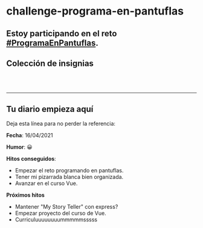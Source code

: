 # challenge-programa-en-pantuflas

Estoy participando en el reto [#ProgramaEnPantuflas](https://github.com/delineas/reto-programa-en-pantuflas).
---
## **Colección de insignias**

<br></br>


---

## **Tu diario empieza aquí**

Deja esta línea para no perder la referencia:


**Fecha**: 16/04/2021

**Humor**: 😀

**Hitos conseguidos**:

*   Empezar el reto programando en pantuflas.
*   Tener mi pizarrada blanca bien organizada.
*   Avanzar en el curso Vue.

**Próximos hitos**

*   Mantener "My Story Teller" con express?
*   Empezar proyecto del curso de Vue.
*   Curriculuuuuuuuummmmmsssss


